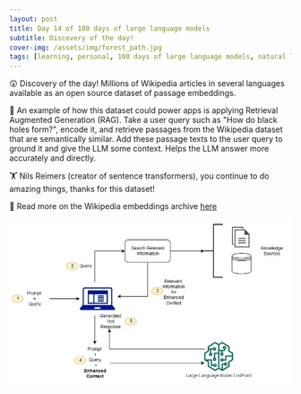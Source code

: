 ```yaml
---
layout: post
title: Day 14 of 100 days of large language models
subtitle: Discovery of the day!
cover-img: /assets/img/forest_path.jpg
tags: [learning, personal, 100 days of large language models, natural language processing, machine learning, artificial intelligence]
---
```

😲 Discovery of the day! Millions of Wikipedia articles in several languages available as an open source dataset of passage embeddings.

🤩 An example of how this dataset could power apps is applying Retrieval Augmented Generation (RAG). Take a user query such as "How do black holes form?", encode it, and retrieve passages from the Wikipedia dataset that are semantically similar. Add these passage texts to the user query to ground it and give the LLM some context. Helps the LLM answer more accurately and directly.

🏋️ Nils Reimers (creator of sentence transformers), you continue to do amazing things, thanks for this dataset!

📖 Read more on the Wikipedia embeddings archive [here](https://txt.cohere.com/embedding-archives-wikipedia/)

![](../assets/img/rag.jpg)